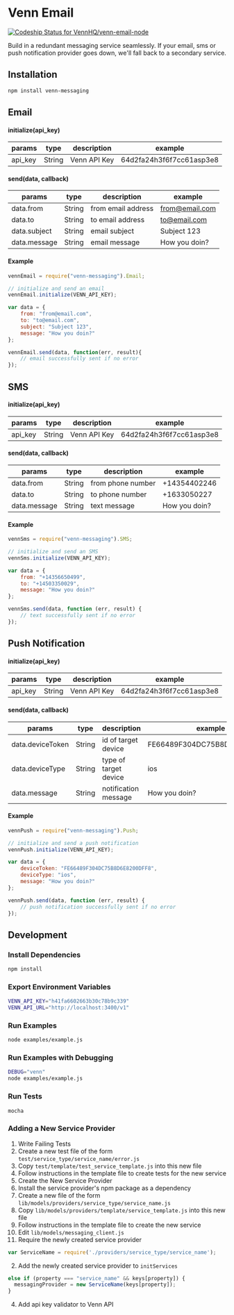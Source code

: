 # Venn Email

[ ![Codeship Status for VennHQ/venn-email-node](https://codeship.com/projects/40a5efb0-c00d-0132-200e-021ec7688aff/status?branch=master)](https://codeship.com/projects/73117)

Build in a redundant messaging service seamlessly. If your email, sms or push notification provider goes down, we'll fall back to a secondary service.


## Installation
``` bash
npm install venn-messaging
```

## Email

#### initialize(api_key)
|params  |type   |description  |example                  |
|--------|-------|-------------|-------------------------|
|api_key |String |Venn API Key |64d2fa24h3f6f7cc61asp3e8 |

#### send(data, callback)
|params       |type   |description        |example        |
|-------------|-------|-------------------|---------------|
|data.from    |String |from email address |from@email.com |
|data.to      |String |to email address   |to@email.com   |
|data.subject |String |email subject      |Subject 123    |
|data.message |String |email message      |How you doin?  |

#### Example
``` javascript
vennEmail = require("venn-messaging").Email;

// initialize and send an email
vennEmail.initialize(VENN_API_KEY);

var data = {
	from: "from@email.com",
	to: "to@email.com",
	subject: "Subject 123",
	message: "How you doin?"
};

vennEmail.send(data, function(err, result){
	// email successfully sent if no error
});
```

## SMS

#### initialize(api_key)
|params  |type   |description  |example                  |
|--------|-------|-------------|-------------------------|
|api_key |String |Venn API Key |64d2fa24h3f6f7cc61asp3e8 |

#### send(data, callback)
|params       |type   |description       |example       |
|-------------|-------|------------------|--------------|
|data.from    |String |from phone number |+14354402246  |
|data.to      |String |to phone number   |+1633050227   |
|data.message |String |text message      |How you doin? |

#### Example
``` javascript
vennSms = require("venn-messaging").SMS;

// initialize and send an SMS
vennSms.initialize(VENN_API_KEY);

var data = {
	from: "+14356650499",
	to: "+14503350029",
	message: "How you doin?"
};

vennSms.send(data, function (err, result) {
	// text successfully sent if no error
});
```

## Push Notification

#### initialize(api_key)
|params  |type   |description  |example                  |
|--------|-------|-------------|-------------------------|
|api_key |String |Venn API Key |64d2fa24h3f6f7cc61asp3e8 |

#### send(data, callback)
|params           |type   |description           |example                      |
|-----------------|-------|----------------------|-----------------------------|
|data.deviceToken |String |id of target device   |FE66489F304DC75B8D6E8200DFF8 |
|data.deviceType  |String |type of target device |ios                          |
|data.message     |String |notification message  |How you doin?                |

#### Example
``` javascript
vennPush = require("venn-messaging").Push;

// initialize and send a push notification
vennPush.initialize(VENN_API_KEY);

var data = {
	deviceToken: "FE66489F304DC75B8D6E8200DFF8",
    deviceType: "ios",
    message: "How you doin?"
};

vennPush.send(data, function (err, result) {
	// push notification successfully sent if no error
});
```

## Development

### Install Dependencies
``` bash
npm install
```

### Export Environment Variables
``` bash
VENN_API_KEY="h41fa6602663b30c78b9c339"
VENN_API_URL="http://localhost:3400/v1"
```

### Run Examples
``` bash
node examples/example.js 
```

### Run Examples with Debugging
``` bash
DEBUG="venn"
node examples/example.js
```

### Run Tests
``` bash
mocha
```

### Adding a New Service Provider
1. Write Failing Tests
  1. Create a new test file of the form `test/service_type/service_name/error.js`
  2. Copy `test/template/test_service_template.js` into this new file
  3. Follow instructions in the template file to create tests for the new service
2. Create the New Service Provider
  1. Install the service provider's npm package as a dependency
  2. Create a new file of the form `lib/models/providers/service_type/service_name.js`
  3. Copy `lib/models/providers/template/service_template.js` into this new file
  4. Follow instructions in the template file to create the new service
3. Edit `lib/models/messaging_client.js`
  1. Require the newly created service provider
  ``` javascript
  var ServiceName = require('./providers/service_type/service_name');
  ```
  2. Add the newly created service provider to `initServices`
  ``` javascript
  else if (property === "service_name" && keys[property]) {
  	messagingProvider = new ServiceName(keys[property]);
  }
  ```
4. Add api key validator to Venn API
